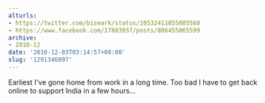 ```yaml
---
alturls:
- https://twitter.com/bismark/status/10532411855085568
- https://www.facebook.com/17803937/posts/806455065599
archive:
- 2010-12
date: '2010-12-03T03:14:57+00:00'
slug: '1291346097'
---
```


Earliest I've gone home from work in a long time. Too bad I have to get back online to support India in a few hours...

